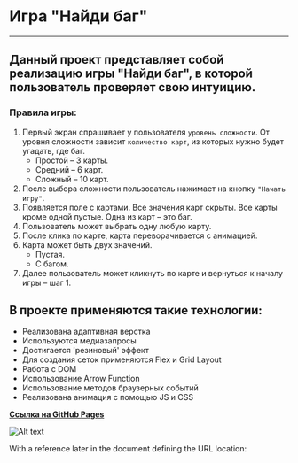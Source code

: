 #  Игра "Найди баг"
---
## Данный проект представляет собой реализацию игры "Найди баг", в которой пользователь проверяет свою интуицию.
### Правила игры:

1. Первый экран спрашивает у пользователя `уровень сложности`. От уровня сложности зависит `количество карт`, из которых нужно будет угадать, где баг.
    + Простой – 3 карты.
    + Средний – 6 карт.
    + Сложный – 10 карт.
2. После выбора сложности пользователь нажимает на кнопку `"Начать игру"`.
3. Появляется поле с картами. Все значения карт скрыты. Все карты кроме одной пустые. Одна из карт – это баг.
4. Пользователь может выбрать одну любую карту.
5. После клика по карте, карта переворачивается с анимацией.
6. Карта может быть двух значений.
    + Пустая.
    + С багом.
7. Далее пользователь может кликнуть по карте и вернуться к началу игры – шаг 1.

## В проекте применяются такие технологии:
* Реализована адаптивная верстка
* Используются медиазапросы
* Достигается 'резиновый' эффект
* Для создания сеток применяются Flex и Grid Layout
* Работа с DOM
* Использование Arrow Function
* Использование методов браузерных событий
* Реализована анимация с помощью JS и CSS

[__Ссылка на GitHub Pages__](https://korzhowvd.github.io/Card_game-project1-/)

![Alt text][id]

With a reference later in the document defining the URL location:

[id]: https://octodex.github.com/images/dojocat.jpg  "The Dojocat"
 
